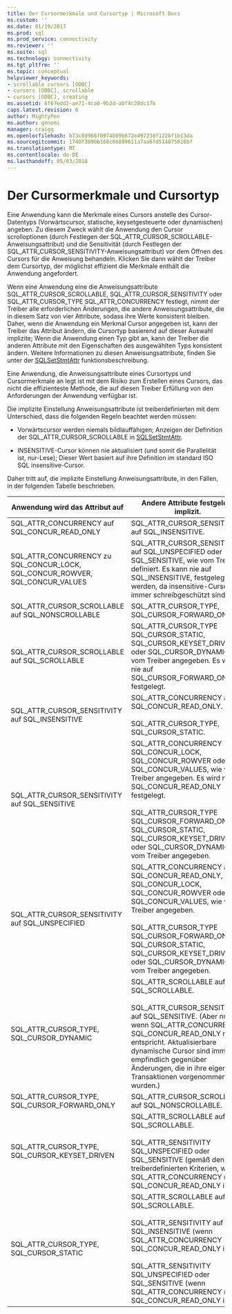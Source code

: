```yaml
---
title: Der Cursormerkmale und Cursortyp | Microsoft Docs
ms.custom: ''
ms.date: 01/19/2017
ms.prod: sql
ms.prod_service: connectivity
ms.reviewer: ''
ms.suite: sql
ms.technology: connectivity
ms.tgt_pltfrm: ''
ms.topic: conceptual
helpviewer_keywords:
- scrollable cursors [ODBC]
- cursors [ODBC], scrollable
- cursors [ODBC], creating
ms.assetid: 6f67edd2-ae71-4ca0-9b2d-abf4c20dc17b
caps.latest.revision: 6
author: MightyPen
ms.author: genemi
manager: craigg
ms.openlocfilehash: b73c8d966f0974b09b672e497238f122bf1b13da
ms.sourcegitcommit: 1740f3090b168c0e809611a7aa6fd514075616bf
ms.translationtype: MT
ms.contentlocale: de-DE
ms.lasthandoff: 05/03/2018
---
```

# <a name="cursor-characteristics-and-cursor-type"></a>Der Cursormerkmale und Cursortyp
Eine Anwendung kann die Merkmale eines Cursors anstelle des Cursor-Datentyps (Vorwärtscursor, statische, keysetgesteuerte oder dynamischen) angeben. Zu diesem Zweck wählt die Anwendung den Cursor scrolloptionen (durch Festlegen der SQL_ATTR_CURSOR_SCROLLABLE-Anweisungsattribut) und die Sensitivität (durch Festlegen der SQL_ATTR_CURSOR_SENSITIVITY-Anweisungsattribut) vor dem Öffnen des Cursors für die Anweisung behandeln. Klicken Sie dann wählt der Treiber dem Cursortyp, der möglichst effizient die Merkmale enthält die Anwendung angefordert.  
  
 Wenn eine Anwendung eine die Anweisungsattribute SQL_ATTR_CURSOR_SCROLLABLE, SQL_ATTR_CURSOR_SENSITIVITY oder SQL_ATTR_CURSOR_TYPE SQL_ATTR_CONCURRENCY festlegt, nimmt der Treiber alle erforderlichen Änderungen, die andere Anweisungsattribute, die in diesem Satz von vier Attribute, sodass ihre Werte konsistent bleiben. Daher, wenn die Anwendung ein Merkmal Cursor angegeben ist, kann der Treiber das Attribut ändern, die Cursortyp basierend auf dieser Auswahl implizite; Wenn die Anwendung einen Typ gibt an, kann der Treiber die anderen Attribute mit den Eigenschaften des ausgewählten Typs konsistent ändern. Weitere Informationen zu diesen Anweisungsattribute, finden Sie unter der [SQLSetStmtAttr](../../../odbc/reference/syntax/sqlsetstmtattr-function.md) funktionsbeschreibung.  
  
 Eine Anwendung, die Anweisungsattribute eines Cursortyps und Cursormerkmale an legt ist mit dem Risiko zum Erstellen eines Cursors, das nicht die effizienteste Methode, die auf diesen Treiber Erfüllung von den Anforderungen der Anwendung verfügbar ist.  
  
 Die implizite Einstellung Anweisungsattribute ist treiberdefinierten mit dem Unterschied, dass die folgenden Regeln beachtet werden müssen:  
  
-   Vorwärtscursor werden niemals bildlauffähigen; Anzeigen der Definition der SQL_ATTR_CURSOR_SCROLLABLE in [SQLSetStmtAttr](../../../odbc/reference/syntax/sqlsetstmtattr-function.md).  
  
-   INSENSITIVE-Cursor können nie aktualisiert (und somit die Parallelität ist, nur-Lese); Dieser Wert basiert auf ihre Definition im standard ISO SQL insensitive-Cursor.  
  
 Daher tritt auf, die implizite Einstellung Anweisungsattribute, in den Fällen, in der folgenden Tabelle beschrieben.  
  
|Anwendung wird das Attribut auf|Andere Attribute festgelegt implizit.|  
|-----------------------------------|-------------------------------------|  
|SQL_ATTR_CONCURRENCY auf SQL_CONCUR_READ_ONLY|SQL_ATTR_CURSOR_SENSITIVITY auf SQL_INSENSITIVE.|  
|SQL_ATTR_CONCURRENCY zu SQL_CONCUR_LOCK, SQL_CONCUR_ROWVER, SQL_CONCUR_VALUES|SQL_ATTR_CURSOR_SENSITIVITY auf SQL_UNSPECIFIED oder SQL_SENSITIVE, wie vom Treiber definiert. Es kann nie auf SQL_INSENSITIVE, festgelegt werden, da insensitive-Cursor immer schreibgeschützt sind.|  
|SQL_ATTR_CURSOR_SCROLLABLE auf SQL_NONSCROLLABLE|SQL_ATTR_CURSOR_TYPE, SQL_CURSOR_FORWARD_ONLY|  
|SQL_ATTR_CURSOR_SCROLLABLE auf SQL_SCROLLABLE|SQL_ATTR_CURSOR_TYPE SQL_CURSOR_STATIC, SQL_CURSOR_KEYSET_DRIVEN oder SQL_CURSOR_DYNAMIC, wie vom Treiber angegeben. Es wird nie auf SQL_CURSOR_FORWARD_ONLY festgelegt.|  
|SQL_ATTR_CURSOR_SENSITIVITY auf SQL_INSENSITIVE|SQL_ATTR_CONCURRENCY auf SQL_CONCUR_READ_ONLY.<br /><br /> SQL_ATTR_CURSOR_TYPE, SQL_CURSOR_STATIC.|  
|SQL_ATTR_CURSOR_SENSITIVITY auf SQL_SENSITIVE|SQL_ATTR_CONCURRENCY SQL_CONCUR_LOCK, SQL_CONCUR_ROWVER oder SQL_CONCUR_VALUES, wie vom Treiber angegeben. Es wird nie auf SQL_CONCUR_READ_ONLY festgelegt.<br /><br /> SQL_ATTR_CURSOR_TYPE SQL_CURSOR_FORWARD_ONLY, SQL_CURSOR_STATIC, SQL_CURSOR_KEYSET_DRIVEN oder SQL_CURSOR_DYNAMIC, wie vom Treiber angegeben.|  
|SQL_ATTR_CURSOR_SENSITIVITY auf SQL_UNSPECIFIED|SQL_ATTR_CONCURRENCY auf SQL_CONCUR_READ_ONLY, SQL_CONCUR_LOCK, SQL_CONCUR_ROWVER oder SQL_CONCUR_VALUES, wie vom Treiber angegeben.<br /><br /> SQL_ATTR_CURSOR_TYPE SQL_CURSOR_FORWARD_ONLY, SQL_CURSOR_STATIC, SQL_CURSOR_KEYSET_DRIVEN oder SQL_CURSOR_DYNAMIC, wie vom Treiber angegeben.|  
|SQL_ATTR_CURSOR_TYPE, SQL_CURSOR_DYNAMIC|SQL_ATTR_SCROLLABLE auf SQL_SCROLLABLE.<br /><br /> SQL_ATTR_CURSOR_SENSITIVITY auf SQL_SENSITIVE. (Aber nur, wenn SQL_ATTR_CONCURRENCY SQL_CONCUR_READ_ONLY nicht entspricht. Aktualisierbare dynamische Cursor sind immer empfindlich gegenüber Änderungen, die in ihre eigenen Transaktionen vorgenommen wurden.)|  
|SQL_ATTR_CURSOR_TYPE, SQL_CURSOR_FORWARD_ONLY|SQL_ATTR_CURSOR_SCROLLABLE auf SQL_NONSCROLLABLE.|  
|SQL_ATTR_CURSOR_TYPE, SQL_CURSOR_KEYSET_DRIVEN|SQL_ATTR_SCROLLABLE auf SQL_SCROLLABLE.<br /><br /> SQL_ATTR_SENSITIVITY SQL_UNSPECIFIED oder SQL_SENSITIVE (gemäß den treiberdefinierten Kriterien, wenn SQL_ATTR_CONCURRENCY nicht SQL_CONCUR_READ_ONLY ist).|  
|SQL_ATTR_CURSOR_TYPE, SQL_CURSOR_STATIC|SQL_ATTR_SCROLLABLE auf SQL_SCROLLABLE.<br /><br /> SQL_ATTR_SENSITIVITY auf SQL_INSENSITIVE (wenn SQL_ATTR_CONCURRENCY SQL_CONCUR_READ_ONLY ist).<br /><br /> SQL_ATTR_SENSITIVITY SQL_UNSPECIFIED oder SQL_SENSITIVE (wenn SQL_ATTR_CONCURRENCY nicht SQL_CONCUR_READ_ONLY ist).|
